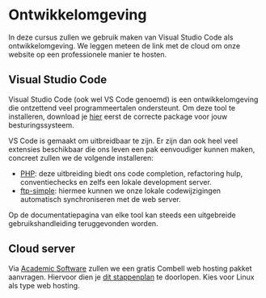 # Ontwikkelomgeving

In deze cursus zullen we gebruik maken van Visual Studio Code als ontwikkelomgeving. We leggen meteen de link met de cloud om onze website op een professionele manier te hosten.

## Visual Studio Code

Visual Studio Code (ook wel VS Code genoemd) is een ontwikkelomgeving die ontzettend veel programmeertalen ondersteunt. Om deze tool te installeren, download je [hier](https://code.visualstudio.com/download) eerst de correcte package voor jouw besturingssysteem.

VS Code is gemaakt om uitbreidbaar te zijn. Er zijn dan ook heel veel extensies beschikbaar die ons leven een pak eenvoudiger kunnen maken, concreet zullen we de volgende installeren:
* [PHP](https://marketplace.visualstudio.com/items?itemName=DEVSENSE.phptools-vscode): deze uitbreiding biedt ons code completion, refactoring hulp, conventiechecks en zelfs een lokale development server.
* [ftp-simple](https://marketplace.visualstudio.com/items?itemName=humy2833.ftp-simple): hiermee kunnen we onze lokale codewijzigingen automatisch synchroniseren met de web server.

Op de documentatiepagina van elke tool kan steeds een uitgebreide gebruikshandleiding teruggevonden worden.

## Cloud server

Via [Academic Software](https://www.academicsoftware.eu/) zullen we een gratis Combell web hosting pakket aanvragen. Hiervoor dien je [dit stappenplan](https://support.academicsoftware.eu/hc/nl/articles/360017227378-Hoe-Combell-webhosting-aanvragen) te doorlopen. Kies voor Linux als type web hosting.